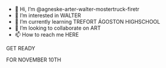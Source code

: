 - 👋 Hi, I’m @agneske-arter-walter-mostertruck-firetr
- 👀 I’m interested in WALTER
- 🌱 I’m currently learning TREFORT ÁGOSTON HIGHSCHOOL
- 💞️ I’m looking to collaborate on ART
- 📫 How to reach me HERE

GET READY

FOR NOVEMBER 10TH
